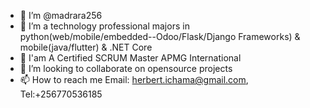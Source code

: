 - 👋 I’m @madrara256
- 👀 I’m a technology professional majors in python(web/mobile/embedded--Odoo/Flask/Django Frameworks) & mobile(java/flutter) & .NET Core
- 🌱 I'am A Certified SCRUM Master APMG International
- 💞️ I’m looking to collaborate on opensource projects
- 📫 How to reach me Email: herbert.ichama@gmail.com, Tel:+256770536185

<!---
madrara256/madrara256 is a ✨ special ✨ repository because its `README.md` (this file) appears on your GitHub profile.
You can click the Preview link to take a look at your changes.
--->

